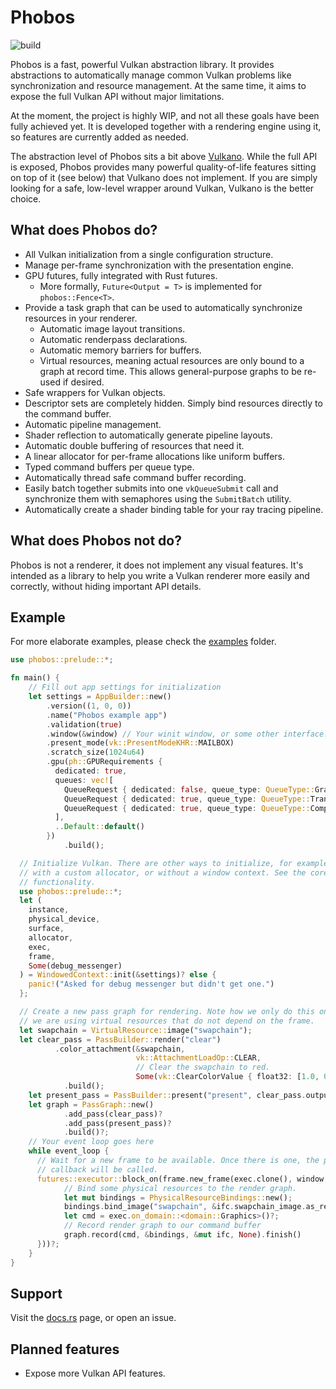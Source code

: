 # Phobos

![build](https://github.com/NotAPenguin0/phobos-rs/actions/workflows/rust.yml/badge.svg)

Phobos is a fast, powerful Vulkan abstraction library. It provides abstractions to automatically
manage common Vulkan problems like synchronization and resource management. At the same time, it aims to 
expose the full Vulkan API without major limitations.

At the moment, the project is highly WIP, and not all these goals have been fully achieved yet. It is developed
together with a rendering engine using it, so features are currently added as needed.

The abstraction level of Phobos sits a bit above [Vulkano](https://crates.io/crates/vulkano). While the full API 
is exposed, Phobos provides many powerful quality-of-life features sitting on top of it (see below) that Vulkano does not implement.
If you are simply looking for a safe, low-level wrapper around Vulkan, Vulkano is the better choice.

## What does Phobos do?

- All Vulkan initialization from a single configuration structure.
- Manage per-frame synchronization with the presentation engine.
- GPU futures, fully integrated with Rust futures.
  - More formally, `Future<Output = T>` is implemented for `phobos::Fence<T>`.
- Provide a task graph that can be used to automatically synchronize resources in your renderer.
  - Automatic image layout transitions.
  - Automatic renderpass declarations.
  - Automatic memory barriers for buffers.
  - Virtual resources, meaning actual resources are only bound to a graph at record time. This allows general-purpose graphs to be re-used if desired.
- Safe wrappers for Vulkan objects.
- Descriptor sets are completely hidden. Simply bind resources directly to the command buffer.
- Automatic pipeline management.
- Shader reflection to automatically generate pipeline layouts.
- Automatic double buffering of resources that need it.
- A linear allocator for per-frame allocations like uniform buffers.
- Typed command buffers per queue type.
- Automatically thread safe command buffer recording.
- Easily batch together submits into one `vkQueueSubmit` call and synchronize them with semaphores using
  the `SubmitBatch` utility.
- Automatically create a shader binding table for your ray tracing pipeline.

## What does Phobos not do?

Phobos is not a renderer, it does not implement any visual features. It's intended as a library to help you 
write a Vulkan renderer more easily and correctly, without hiding important API details.

## Example

For more elaborate examples, please check the [examples](examples) folder.

```rust 
use phobos::prelude::*;

fn main() {
    // Fill out app settings for initialization
    let settings = AppBuilder::new()
        .version((1, 0, 0))
        .name("Phobos example app")
        .validation(true)
        .window(&window) // Your winit window, or some other interface.
        .present_mode(vk::PresentModeKHR::MAILBOX)
        .scratch_size(1024u64)
        .gpu(ph::GPURequirements {
          dedicated: true,
          queues: vec![
            QueueRequest { dedicated: false, queue_type: QueueType::Graphics },
            QueueRequest { dedicated: true, queue_type: QueueType::Transfer },
            QueueRequest { dedicated: true, queue_type: QueueType::Compute }
          ],
          ..Default::default()
        })
            .build();

  // Initialize Vulkan. There are other ways to initialize, for example
  // with a custom allocator, or without a window context. See the core::init module for this 
  // functionality.
  use phobos::prelude::*;
  let (
    instance,
    physical_device,
    surface,
    allocator,
    exec,
    frame,
    Some(debug_messenger)
  ) = WindowedContext::init(&settings)? else {
    panic!("Asked for debug messenger but didn't get one.")
  };

  // Create a new pass graph for rendering. Note how we only do this once, as 
  // we are using virtual resources that do not depend on the frame.
  let swapchain = VirtualResource::image("swapchain");
  let clear_pass = PassBuilder::render("clear")
          .color_attachment(&swapchain,
                            vk::AttachmentLoadOp::CLEAR,
                            // Clear the swapchain to red.
                            Some(vk::ClearColorValue { float32: [1.0, 0.0, 0.0, 1.0] }))?
            .build();
    let present_pass = PassBuilder::present("present", clear_pass.output(&swapchain).unwrap());
    let graph = PassGraph::new()
            .add_pass(clear_pass)?
            .add_pass(present_pass)?
            .build()?;
    // Your event loop goes here
    while event_loop {
      // Wait for a new frame to be available. Once there is one, the provided
      // callback will be called.
      futures::executor::block_on(frame.new_frame(exec.clone(), window, &surface, |mut ifc| {
            // Bind some physical resources to the render graph.
            let mut bindings = PhysicalResourceBindings::new();
            bindings.bind_image("swapchain", &ifc.swapchain_image.as_ref().unwrap());
            let cmd = exec.on_domain::<domain::Graphics>()?;
            // Record render graph to our command buffer
            graph.record(cmd, &bindings, &mut ifc, None).finish()
      }))?;
    }
}
```

## Support

Visit the [docs.rs](https://docs.rs/phobos/latest) page, or open an issue.

## Planned features

- Expose more Vulkan API features.
